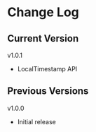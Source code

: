 # Change Log

## Current Version

v1.0.1

- LocalTimestamp API

## Previous Versions

v1.0.0

- Initial release 

